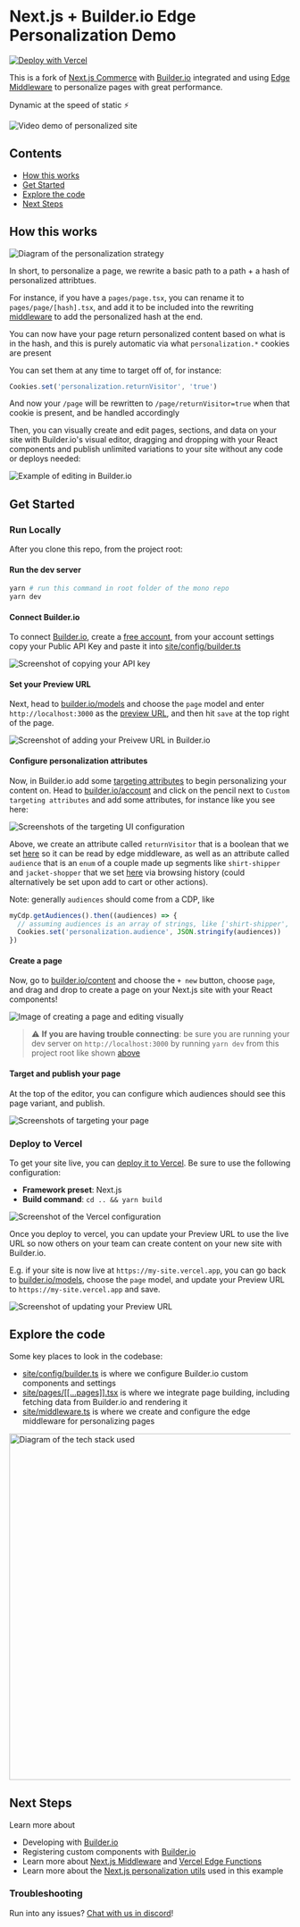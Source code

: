 # Next.js + Builder.io Edge Personalization Demo

[![Deploy with Vercel](https://vercel.com/button)](https://vercel.com/new/clone?repository-url=https%3A%2F%2Fgithub.com%2Fvercel%2Fnext.js%2Ftree%2Fcanary%2Fexamples%2Fhello-world&project-name=nextjs-edge-personalization-builder-io&repository-name=nextjs-edge-personalization-builder-io&demo-title=Next.js%20Edge%20Personalization%20with%20Builder.io&demo-description=Visually%20build%20a%20personalized%20Next.js%20site%20using%20Edge%20Middleware%20and%20Builder.io&demo-url=https%3A%2F%2Fnextjs-edge-personalization-demo.vercel.app%2F&demo-image=https%3A%2F%2Fuser-images.githubusercontent.com%2F844291%2F187518010-ac87a42e-74de-46a0-b0c1-c8e2d97af547.gif&build-command=cd%20..%20%;%20yarn%20build&root-directory=site)

This is a fork of [Next.js Commerce](https://github.com/vercel/commerce) with [Builder.io](https://www.builder.io) integrated and using [Edge Middleware](https://vercel.com/docs/concepts/functions/edge-middleware) to personalize pages with great performance.

Dynamic at the speed of static ⚡

![Video demo of personalized site](https://user-images.githubusercontent.com/844291/187516199-bd09d52b-f44e-4c41-8f00-2079ab8820bc.gif)

## Contents

- [How this works](#how-this-works)
- [Get Started](#get-started)
- [Explore the code](#explore-the-code)
- [Next Steps](#next-steps)

## How this works

<img alt="Diagram of the personalization strategy" src="https://cdn.builder.io/api/v1/image/assets%2FYJIGb4i01jvw0SRdL5Bt%2F4e7efe97686642f4805552bc075263e3">

In short, to personalize a page, we rewrite a basic path to a path + a hash of personalized attribtues.

For instance, if you have a `pages/page.tsx`, you can rename it to `pages/page/[hash].tsx`, and add it to be included into the rewriting [middleware](site/middleware.ts) to add the personalized hash at the end.

You can now have your page return personalized content based on what is in the hash, and this is purely automatic via what `personalization.*` cookies are present

You can set them at any time to target off of, for instance:

```js
Cookies.set('personalization.returnVisitor', 'true')
```

And now your `/page` will be rewritten to `/page/returnVisitor=true` when that cookie is present, and be handled accordingly

Then, you can visually create and edit pages, sections, and data on your site with Builder.io's visual editor, dragging and dropping with your React components and publish unlimited variations to your site without any code or deploys needed:

![Example of editing in Builder.io](https://user-images.githubusercontent.com/844291/187518010-ac87a42e-74de-46a0-b0c1-c8e2d97af547.gif)

## Get Started

### Run Locally

After you clone this repo, from the project root:

#### Run the dev server

```bash
yarn # run this command in root folder of the mono repo
yarn dev
```

#### Connect Builder.io

To connect [Builder.io](https://www.builder.io), create a [free account](https://www.builder.io/signup), from your account settings copy your Public API Key and paste it into [site/config/builder.ts](site/config/builder.ts#L6:L6)

<img src="https://cdn.builder.io/api/v1/image/assets%2F1c3b72c36b194b318c40d99ec0a3bf75%2Fafd38ce9af0b4f25988759f8c5936fe5" alt="Screenshot of copying your API key">

#### Set your Preview URL

Next, head to [builder.io/models](https://builder.io/models) and choose the `page` model and enter `http://localhost:3000` as the [preview URL](https://www.builder.io/c/docs/guides/preview-url), and then hit `save` at the top right of the page.

<img src="https://cdn.builder.io/api/v1/image/assets%2F1c3b72c36b194b318c40d99ec0a3bf75%2Fb3bd5b2015e3450985cc69910e368c9d" alt="Screenshot of adding your Preivew URL in Builder.io">

#### Configure personalization attributes

Now, in Builder.io add some [targeting attributes](https://www.builder.io/c/docs/custom-targeting-attributes) to begin personalizing your content on. Head to [builder.io/account](https://builder.io/account) and click on the pencil next to `Custom targeting attributes` and add some attributes, for instance like you see here:

<img src="https://cdn.builder.io/api/v1/image/assets%2F1c3b72c36b194b318c40d99ec0a3bf75%2Fff38618c937a4adda2fbaba4a445a38c" alt="Screenshots of the targeting UI configuration">

Above, we create an attribute called `returnVisitor` that is a boolean that we set [here](site/pages/_app.tsx#L19) so it can be read by edge middleware, as well as an attribute called `audience` that is an `enum` of a couple made up segments like `shirt-shipper` and `jacket-shopper` that we set <a href="site/pages/product/%5Bslug%5D/%5B%5B...hash%5D%5D.tsx#L96:L104">here</a> via browsing history (could alternatively be set upon add to cart or other actions).

Note: generally `audiences` should come from a CDP, like

```js
myCdp.getAudiences().then((audiences) => {
  // assuming audiences is an array of strings, like ['shirt-shipper', 'jacket-shopper']
  Cookies.set('personalization.audience', JSON.stringify(audiences))
})
```

#### Create a page

Now, go to [builder.io/content](https://builder.io/content) and choose the `+ new` button, choose `page`, and drag and drop to create a page on your Next.js site with your React components!

<img src="https://cdn.builder.io/api/v1/image/assets%2F1c3b72c36b194b318c40d99ec0a3bf75%2F4c04f8deda7d4f9d89868323d18d5310" alt="Image of creating a page and editing visually">

> :warning: **If you are having trouble connecting**: be sure you are running your dev server on `http://localhost:3000` by running `yarn dev` from this project root like shown [above](#run-the-dev-server)

#### Target and publish your page

At the top of the editor, you can configure which audiences should see this page variant, and publish.

<img src="https://cdn.builder.io/api/v1/image/assets%2F1c3b72c36b194b318c40d99ec0a3bf75%2Fe1d25b04a2914bcbb59912140939bf1a" alt="Screenshots of targeting your page">

### Deploy to Vercel

To get your site live, you can [deploy it to Vercel](https://nextjs.org/learn/basics/deploying-nextjs-app/deploy). Be sure to use the following configuration:

- **Framework preset**: Next.js
- **Build command**: `cd .. && yarn build`

<img alt="Screenshot of the Vercel configuration" src="https://cdn.builder.io/api/v1/image/assets%2F1c3b72c36b194b318c40d99ec0a3bf75%2F2513e3f0ac804cc2b313a6e6e87876ba">

Once you deploy to vercel, you can update your Preview URL to use the live URL so now others on your team can create content on your new site with Builder.io.

E.g. if your site is now live at `https://my-site.vercel.app`, you can go back to [builder.io/models](https://builder.io/models), choose the `page` model, and update your Preview URL to `https://my-site.vercel.app` and save.

<img alt="Screenshot of updating your Preview URL" src="https://cdn.builder.io/api/v1/image/assets%2F1c3b72c36b194b318c40d99ec0a3bf75%2F09ab3eadebe5453883f77e60c97a9eba">

## Explore the code

Some key places to look in the codebase:

- [site/config/builder.ts](site/config/builder.ts) is where we configure Builder.io custom components and settings
- <a href="site/pages/[[...pages]].tsx">site/pages/[[...pages]].tsx</a> is where we integrate page building, including fetching data from Builder.io and rendering it
- [site/middleware.ts](site/middleware.ts) is where we create and configure the edge middleware for personalizing pages

<img width="620" alt="Diagram of the tech stack used" src="https://user-images.githubusercontent.com/844291/187518090-e112e48c-e76e-41b5-9f81-8ecbf10a18c6.png">

## Next Steps

Learn more about

- Developing with [Builder.io](https://www.builder.io/c/docs/developers)
- Registering custom components with [Builder.io](https://www.builder.io/c/docs/custom-components-intro)
- Learn more about [Next.js Middleware](https://nextjs.org/docs/advanced-features/middleware) and [Vercel Edge Functions](https://vercel.com/docs/concepts/functions/edge-functions)
- Learn more about the [Next.js personalization utils](https://github.com/BuilderIO/builder/blob/main/packages/personalization-utils/README.md) used in this example

### Troubleshooting

Run into any issues? [Chat with us in discord](https://discord.gg/TjSStcmuWN)!
